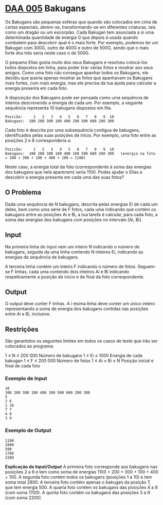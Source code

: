 # [DAA 005](https://mooshak.dcc.fc.up.pt/~daa/cgi-bin/execute/2650258076680013) Bakugans
Os Bakugans são pequenas esferas que quando são colocados em cima de cartas especiais, abrem-se, transformando-se em diferentes criaturas, tais como um dragão ou um escorpião. Cada Bakugan tem associada a si uma determinada quantidade de energia G que depois é usada quando combatem para descobrir qual é o mais forte. Por exemplo, podemos ter um Bakugan com 300G, outro de 400G e outro de 500G, sendo que o mais forte dos três seria neste caso o de 500G.

O pequeno Elias gosta muito dos seus Bakugans e resolveu colocá-los todos dispostos em linha, para poder tirar várias fotos e mostrar aos seus amigos. Como uma foto não consegue apanhar todos os Bakugans, ele decidiu que queria apenas mostrar as fotos que apanhavam os Bakugans mais fortes, com mais energia, mas ele precisa da tua ajuda para calcular a energia presenta em cada foto.

A disposição dos Bakugans pode ser pensada como uma sequência de inteiros descrevendo a energia de cada um. Por exemplo, a seguinte sequência representa 10 bakugans dispostos em fila:
```
Posicão:     1   2   3   4   5   6   7   8   9  10
Bakugans:  100 200 300 100 400 100 500 600 200 300
```
Cada foto é descrita por uma subsequência contígua de bakugans, identificados pelas suas posições de início. Por exemplo, uma foto entre as posições 2 e 6 corresponderia a:
```
Posicão:     1   2   3   4   5   6   7   8   9  10
Bakugans:  100 200 300 100 400 100 500 600 200 300   (energia na foto = 200 + 300 + 100 + 400 + 100 = 1100)
```
Neste caso, a energia total da foto (correspondente à soma das energias dos bakugans que nela aparecem) seria 1100. Podes ajudar o Elias a descobrir a energia presente em cada uma das suas fotos?

## O Problema
Dada uma sequência de N bakugans, descrita pelas energias Ei de cada um deles, bem como uma série de F fotos, cada uma indicando que contém os bakugans entre as posições Ai e Bi, a tua tarefa é calcular, para cada foto, a soma das energias dos bakugans com posições no intervalo [Ai, Bi].

## Input
Na primeira linha do input vem um inteiro N indicando o número de bakugans, seguida da uma linha contendo N inteiros Ei, indicando as energias da sequência de bakugans.

A terceira linha contém um inteiro F indicando o número de fotos. Seguem-se F linhas, cada uma contendo dois inteiros Ai e Bi indicando respetivamente a posição de início e de final da foto correspondente.

## Output
O output deve conter F linhas. A i-ésima linha deve conter um único inteiro representando a soma de energia dos bakugans contidas nas posições entre Ai e Bi, inclusive.

## Restrições
São garantidos os seguintes limites em todos os casos de teste que irão ser colocados ao programa:

1 ≤ N ≤ 200 000	   	Número de bakugans
1 ≤ Ei ≤ 1000	   	Energia de cada bakugan
1 ≤ F ≤ 200 000	   	Número de fotos
1 ≤ Ai ≤ Bi ≤ N	   	Posição inicial e final de cada foto

### Exemplo de Input
```
10
100 200 300 100 400 100 500 600 200 300
5
2 6
1 10
7 7
4 8
3 9
```

### Exemplo de Output
```
1100
2800
500
1700
2200
```

**Explicação do Input/Output**
A primeira foto corresponde aos bakugans nas posições 2 a 6 e tem como soma de energias 1100 = 200 + 300 + 100 + 400 + 100.
A segunda foto contém todos os bakugans (posições 1 a 10) e tem soma total 2800.
A terceira foto contém apenas o bakugan da posição 7, que tem energia 500.
A quarta foto contém os bakugans das posições 4 a 8 (com soma 1700).
A quinta foto contém os bakugans das posições 3 a 9 (com soma 2200).
